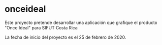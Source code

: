 # onceideal
Este proyecto pretende desarrollar una aplicación que grafique el producto "Once Ideal" para SIFUT Costa Rica

La fecha de inicio del proyecto es el 25 de febrero de 2020.


